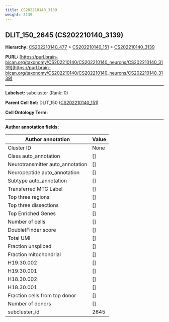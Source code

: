 ```yaml
---
title: CS202210140_3139
weight: 3139
---
```

## DLIT_150_2645 (CS202210140_3139)
<b>Hierarchy: </b>
[CS202210140_477](../CS202210140_477) >
[CS202210140_151](../CS202210140_151) >
[CS202210140_3139](../CS202210140_3139)

**PURL:** [https://purl.brain-bican.org/taxonomy/CS202210140/CS202210140_neurons/CS202210140_3139](https://purl.brain-bican.org/taxonomy/CS202210140/CS202210140_neurons/CS202210140_3139)

---


**Labelset:** subcluster (Rank: 0)

**Parent Cell Set:** DLIT_150 ([CS202210140_151](../CS202210140_151))



**Cell Ontology Term:** 

[MARKER GENES.]: #


---

[TRANSFERRED ANNOTATIONS.]: #


[AUTHOR ANNOTATION FIELDS.]: #


**Author annotation fields:**

| Author annotation | Value |
|-------------------|-------|
|Cluster ID|None|
|Class auto_annotation|[]|
|Neurotransmitter auto_annotation|[]|
|Neuropeptide auto_annotation|[]|
|Subtype auto_annotation|[]|
|Transferred MTG Label|[]|
|Top three regions|[]|
|Top three dissections|[]|
|Top Enriched Genes|[]|
|Number of cells|[]|
|DoubletFinder score|[]|
|Total UMI|[]|
|Fraction unspliced|[]|
|Fraction mitochondrial|[]|
|H19.30.002|[]|
|H19.30.001|[]|
|H18.30.002|[]|
|H18.30.001|[]|
|Fraction cells from top donor|[]|
|Number of donors|[]|
|subcluster_id|2645|
